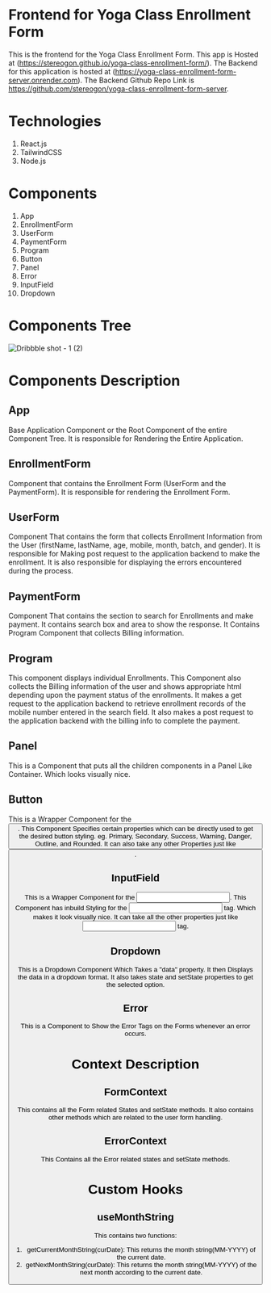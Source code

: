 # Frontend for Yoga Class Enrollment Form
This is the frontend for the Yoga Class Enrollment Form. This app is Hosted at (https://stereogon.github.io/yoga-class-enrollment-form/). The Backend for this application is hosted at (https://yoga-class-enrollment-form-server.onrender.com). The Backend Github Repo Link is https://github.com/stereogon/yoga-class-enrollment-form-server.

# Technologies
1. React.js
2. TailwindCSS
3. Node.js

# Components
1. App
2. EnrollmentForm
3. UserForm
4. PaymentForm
5. Program
6. Button
7. Panel
8. Error
9. InputField
10. Dropdown

# Components Tree
![Dribbble shot - 1 (2)](https://user-images.githubusercontent.com/64136587/208112955-4ca94ede-a515-48db-adc5-2991a8bcde58.png)

# Components Description
## App 
Base Application Component or the Root Component of the entire Component Tree. It is responsible for Rendering the Entire Application.

## EnrollmentForm
Component that contains the Enrollment Form (UserForm and the PaymentForm). It is responsible for rendering the Enrollment Form.

## UserForm
Component That contains the form that collects Enrollment Information from the User (firstName, lastName, age, mobile, month, batch, and gender). It is responsible for Making post request to the application backend to make the enrollment. It is also responsible for displaying the errors encountered during the process.

## PaymentForm
Component That contains the section to search for Enrollments and make payment. It contains search box and area to show the response. It Contains Program Component that collects Billing information.

## Program
This component displays individual Enrollments. This Component also collects the Billing information of the user and shows appropriate html depending upon the payment status of the enrollments. It makes a get request to the application backend to retrieve enrollment records of the mobile number entered in the search field. It also makes a post request to the application backend with the billing info to complete the payment.

## Panel
This is a Component that puts all the children components in a Panel Like Container. Which looks visually nice.

## Button
This is a Wrapper Component for the <button>. This Component Specifies certain properties which can be directly used to get the desired button styling. eg. Primary, Secondary, Success, Warning, Danger, Outline, and Rounded. It can also take any other Properties just like <button>.
  
## InputField
This is a Wrapper Component for the <input>. This Component has inbuild Styling for the <input> tag. Which makes it look visually nice. It can take all the other properties just like <input> tag.
  
## Dropdown
This is a Dropdown Component Which Takes a "data" property. It then Displays the data in a dropdown format. It also takes state and setState properties to get the selected option.
  
## Error
This is a Component to Show the Error Tags on the Forms whenever an error occurs.
  
# Context Description
## FormContext
This contains all the Form related States and setState methods. It also contains other methods which are related to the user form handling.
  
## ErrorContext
This Contains all the Error related states and setState methods.
  
# Custom Hooks
## useMonthString
This contains two functions:
1. getCurrentMonthString(curDate): This returns the month string(MM-YYYY) of the current date. 
2. getNextMonthString(curDate): This returns the month string(MM-YYYY) of the next month according to the current date.
